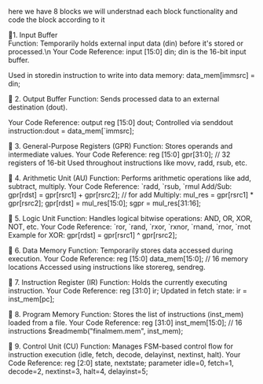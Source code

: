 

here we have 8 blocks 
we will understnad each block functionality and code the block according to it 

<p> 🔷1. Input Buffer <br>
Function: Temporarily holds external input data (din) before it's stored or processed.\n
Your Code Reference:
input [15:0] din;
din is the 16-bit input buffer.

Used in storedin instruction to write into data memory: data_mem[immsrc] = din;
</p>
<p>
🔷 2. Output Buffer
Function: Sends processed data to an external destination (dout).

Your Code Reference:
output reg [15:0] dout;
Controlled via senddout instruction:dout = data_mem[`immsrc];
</p>
<p>
🔷 3. General-Purpose Registers (GPR)
Function: Stores operands and intermediate values.
Your Code Reference:
reg [15:0] gpr[31:0]; // 32 registers of 16-bit
Used throughout instructions like movv, radd, rsub, etc.
</p>
<p>
🔷 4. Arithmetic Unit (AU)
Function: Performs arithmetic operations like add, subtract, multiply.
Your Code Reference:
`radd, `rsub, `rmul
Add/Sub:
gpr[rdst] = gpr[rsrc1] + gpr[rsrc2]; // for add
Multiply:
mul_res = gpr[rsrc1] * gpr[rsrc2];
gpr[rdst] = mul_res[15:0];
sgpr = mul_res[31:16];

</p>
<p>
🔷 5. Logic Unit
Function: Handles logical bitwise operations: AND, OR, XOR, NOT, etc.
Your Code Reference:
`ror, `rand, `rxor, `rxnor, `rnand, `rnor, `rnot
Example for XOR:
gpr[rdst] = gpr[rsrc1] ^ gpr[rsrc2];
</p>
<p>
🔷 6. Data Memory
Function: Temporarily stores data accessed during execution.
Your Code Reference:
reg [15:0] data_mem[15:0]; // 16 memory locations
Accessed using instructions like storereg, sendreg.
</p>
<p>
🔷 7. Instruction Register (IR)
Function: Holds the currently executing instruction.
Your Code Reference:
reg [31:0] ir;
Updated in fetch state:
ir = inst_mem[pc];

</p>

<p>
🔷 8. Program Memory
Function: Stores the list of instructions (inst_mem) loaded from a file.
Your Code Reference:
reg [31:0] inst_mem[15:0]; // 16 instructions
$readmemb("finalmem.mem", inst_mem);
</p>
<p>
🔷 9. Control Unit (CU)
Function: Manages FSM-based control flow for instruction execution (idle, fetch, decode, delayinst, nextinst, halt).
Your Code Reference:
reg [2:0] state, nextstate;
parameter idle=0, fetch=1, decode=2, nextinst=3, halt=4, delayinst=5;
</p>
